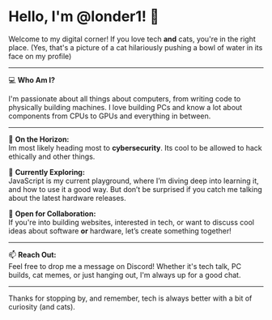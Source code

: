# Hello, I'm @londer1! 👋

Welcome to my digital corner! If you love tech **and** cats, you're in the right place. (Yes, that's a picture of a cat hilariously pushing a bowl of water in its face on my profile)

---

💻 **Who Am I?**

I'm passionate about all things about computers, from writing code to physically building machines. I love building PCs and know a lot about components from CPUs to GPUs and everything in between.

---

🔐 **On the Horizon:**  
Im most likely heading most to **cybersecurity**. Its cool to be allowed to hack ethically and other things.

🌱 **Currently Exploring:**  
JavaScript is my current playground, where I’m diving deep into learning it, and how to use it a good way. But don’t be surprised if you catch me talking about the latest hardware releases.

🤝 **Open for Collaboration:**  
If you're into building websites, interested in tech, or want to discuss cool ideas about software **or** hardware, let’s create something together!

---

📫 **Reach Out:**  
Feel free to drop me a message on Discord! Whether it's tech talk, PC builds, cat memes, or just hanging out, I'm always up for a good chat.

---

Thanks for stopping by, and remember, tech is always better with a bit of curiosity (and cats).

<!---
londer1/londer1 is a ✨ special ✨ repository because its `README.md` (this file) appears on your GitHub profile.
You can click the Preview link to take a look at your changes.
--->
